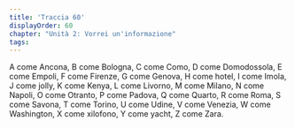 ```yaml
---
title: 'Traccia 60'
displayOrder: 60
chapter: "Unità 2: Vorrei un'informazione"
tags:
---
```


A come Ancona, B come Bologna, C come Como, D come Domodossola, E come Empoli, F come Firenze, G come Genova, H come hotel, I come Imola, J come jolly, K come Kenya, L come Livorno, M come Milano, N come Napoli, O come Otranto, P come Padova, Q come Quarto, R come Roma, S come Savona, T come Torino, U come Udine, V come Venezia, W come Washington, X come xilofono, Y come yacht, Z come Zara.

